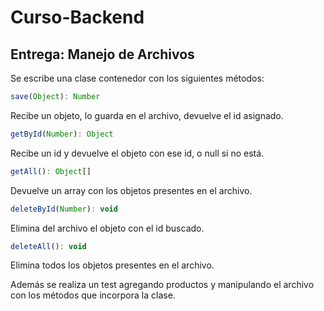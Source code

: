 # Curso-Backend

## Entrega: Manejo de Archivos
Se escribe una clase contenedor con los siguientes métodos:

``` js
save(Object): Number
```
Recibe un objeto, lo guarda en el archivo, devuelve el id asignado.


``` js
getById(Number): Object
```
Recibe un id y devuelve el objeto con ese id, o null si no está.

``` js
getAll(): Object[] 
```
Devuelve un array con los objetos presentes en el archivo.

``` js
deleteById(Number): void
```
Elimina del archivo el objeto con el id buscado.

``` js
deleteAll(): void
```
Elimina todos los objetos presentes en el archivo.

Además se realiza un test agregando productos y manipulando el archivo con los métodos que incorpora la clase. 